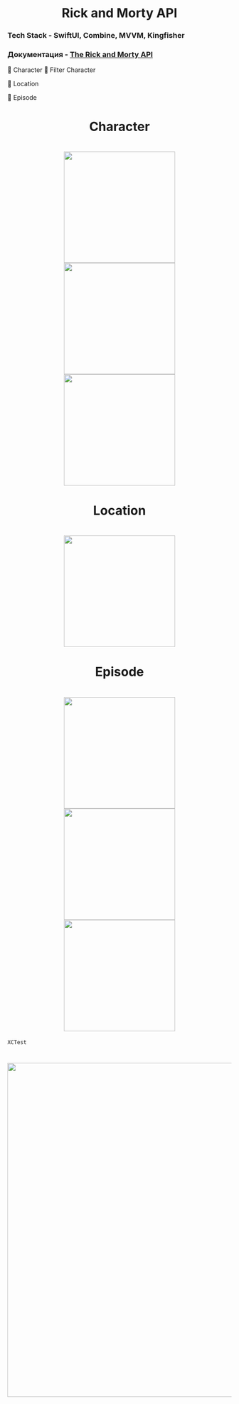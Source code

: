 
<h1 align="center">
    Rick and Morty API 
</h1>

### Tech Stack - SwiftUI, Combine, MVVM, Kingfisher
### Документация - [The Rick and Morty API](https://rickandmortyapi.com/)

:small_blue_diamond: Character
:radio_button: Filter Character

:small_blue_diamond: Location

:small_blue_diamond: Episode

<h1 align="center">    
    Character
<h1 align="center">
    <img src="https://github.com/ArturKondratev/Rick-Morty-API-SwiftUI-Combine/blob/main/Screen/c1.png" width="250"> <img src="https://github.com/ArturKondratev/Rick-Morty-API-SwiftUI-Combine/blob/main/Screen/c2.png" width="250"> <img src="https://github.com/ArturKondratev/Rick-Morty-API-SwiftUI-Combine/blob/main/Screen/c3.png" width="250">
</h1>

<h1 align="center">
    Location
<h1 align="center">
    <img src="https://github.com/ArturKondratev/Rick-Morty-API-SwiftUI-Combine/blob/main/Screen/l1.png" width="250">
</h1>

<h1 align="center">
    Episode
<h1 align="center">
    <img src="https://github.com/ArturKondratev/Rick-Morty-API-SwiftUI-Combine/blob/main/Screen/e1.png" width="250"> <img src="https://github.com/ArturKondratev/Rick-Morty-API-SwiftUI-Combine/blob/main/Screen/e2.png" width="250"> <img src="https://github.com/ArturKondratev/Rick-Morty-API-SwiftUI-Combine/blob/main/Screen/e3.png" width="250">
</h1>

    XCTest
<h1 align="center">
    <img src="https://github.com/ArturKondratev/Rick-Morty-API-SwiftUI-Combine/blob/main/Screen/t1.png" width="750">
</h1>

